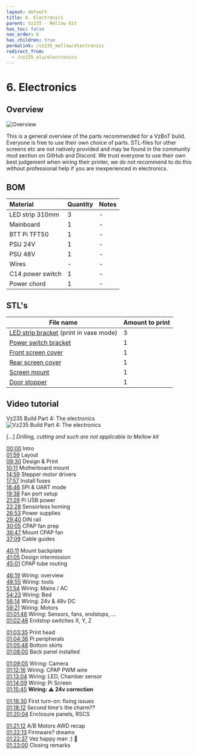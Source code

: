 ```yaml
---
layout: default
title: 6. Electronics
parent: Vz235 - Mellow Kit
has_toc: false
nav_order: 6
has_children: true
permalink: /vz235_mellow/electronics
redirect_from:
  - /vz235_alu/electronics
---
```


# 6. Electronics

## Overview

![Overview](../../assets/images/manual/vz235_mellow/electronics/overview.png)

This is a general overview of the parts recommended for a VzBoT build. Everyone is free to use their own choice of parts. STL-files for other screens etc are not natively provided and may be found in the community mod section on GitHub and Discord.
We trust everyone to use their own best judgement when wiring their printer, we do not recommend to do this without professional help if you are inexperienced in electronics.

## BOM

| Material         | Quantity | Notes |
| :--------------- | :------- | :---- |
| LED strip 310mm  | 3        | -     |
| Mainboard        | 1        | -     |
| BTT Pi TFT50     | 1        | -     |
| PSU 24V          | 1        | -     |
| PSU 48V          | 1        | -     |
| Wires            | -        | -     |
| C14 power switch | 1        | -     |
| Power chord      | 1        | -     |

## STL's

| File name                                  | Amount to print |
| ------------------------------------------ | --------------- |
| [LED strip bracket][] (print in vase mode) | 3               |
| [Power switch bracket][]                   | 1               |
| [Front screen cover][]                     | 1               |
| [Rear screen cover][]                      | 1               |
| [Screen mount][]                           | 1               |
| [Door stopper][]                           | 1               |



## Video tutorial

Vz235 Build Part 4: The electronics  
![Vz235 Build Part 4: The electronics](https://www.youtube.com/watch?v=bEGVnYrXJG4&t)

\[...\] *Drilling, cutting and such are not applicable to Mellow kit*

[00:00](https://www.youtube.com/watch?v=bEGVnYrXJG4&t=0s) Intro  
[01:59](https://www.youtube.com/watch?v=bEGVnYrXJG4&t=119s) Layout  
[09:30](https://www.youtube.com/watch?v=bEGVnYrXJG4&t=570s) Design & Print  
[10:11](https://www.youtube.com/watch?v=bEGVnYrXJG4&t=611s) Motherboard mount  
[14:59](https://www.youtube.com/watch?v=bEGVnYrXJG4&t=899s) Stepper motor drivers  
[17:57](https://www.youtube.com/watch?v=bEGVnYrXJG4&t=1077s) Install fuses  
[18:46](https://www.youtube.com/watch?v=bEGVnYrXJG4&t=1126s) SPI & UART mode  
[19:38](https://www.youtube.com/watch?v=bEGVnYrXJG4&t=1178s) Fan port setup  
[21:29](https://www.youtube.com/watch?v=bEGVnYrXJG4&t=1289s) Pi USB power  
[22:28](https://www.youtube.com/watch?v=bEGVnYrXJG4&t=1348s) Sensorless homing  
[26:53](https://www.youtube.com/watch?v=bEGVnYrXJG4&t=1613s) Power supplies  
[29:40](https://www.youtube.com/watch?v=bEGVnYrXJG4&t=1780s) DIN rail  
[30:05](https://www.youtube.com/watch?v=bEGVnYrXJG4&t=1780s) CPAP fan prep  
[36:47](https://www.youtube.com/watch?v=bEGVnYrXJG4&t=2207s) Mount CPAP fan  
[37:09](https://www.youtube.com/watch?v=bEGVnYrXJG4&t=2229s) Cable guides  
<!-- [39:02] Overview of back panel layout -- worth a screenshot -->
[40:11](https://www.youtube.com/watch?v=bEGVnYrXJG4&t=2411s) Mount backplate  
[41:05](https://www.youtube.com/watch?v=bEGVnYrXJG4&t=2465s) Design intermission  
[45:01](https://www.youtube.com/watch?v=bEGVnYrXJG4&t=2701s) CPAP tube routing

[46:19](https://www.youtube.com/watch?v=bEGVnYrXJG4&t=2779s) Wiring: overview  
[48:55](https://www.youtube.com/watch?v=bEGVnYrXJG4&t=2779s) Wiring: tools  
[51:54](https://www.youtube.com/watch?v=bEGVnYrXJG4&t=3114s) Wiring: Mains / AC  
[54:23](https://www.youtube.com/watch?v=bEGVnYrXJG4&t=3263s) Wiring: Bed  
[56:14](https://www.youtube.com/watch?v=bEGVnYrXJG4&t=3374s) Wiring: 24v & 48v DC  
[59:21](https://www.youtube.com/watch?v=bEGVnYrXJG4&t=3561s) Wiring: Motors  
[01:01:46](https://www.youtube.com/watch?v=bEGVnYrXJG4&t=3706s) Wiring: Sensors, fans, endstops, ...  
[01:02:46](https://www.youtube.com/watch?v=bEGVnYrXJG4&t=3766s) Endstop switches X, Y, Z

[01:03:35](https://www.youtube.com/watch?v=bEGVnYrXJG4&t=3815s) Print head  
[01:04:36](https://www.youtube.com/watch?v=bEGVnYrXJG4&t=3876s) Pi peripherals  
[01:05:48](https://www.youtube.com/watch?v=bEGVnYrXJG4&t=3948s) Bottom skirts  
[01:08:00](https://www.youtube.com/watch?v=bEGVnYrXJG4&t=4080s) Back panel installed

[01:09:05](https://www.youtube.com/watch?v=bEGVnYrXJG4&t=4145s) Wiring: Camera  
[01:12:16](https://www.youtube.com/watch?v=bEGVnYrXJG4&t=4336s) Wiring: CPAP PWM wire  
[01:13:04](https://www.youtube.com/watch?v=bEGVnYrXJG4&t=4384s) Wiring: LED, Chamber sensor  
[01:14:09](https://www.youtube.com/watch?v=bEGVnYrXJG4&t=4449s) Wiring: Pi Screen  
[01:15:45](https://www.youtube.com/watch?v=bEGVnYrXJG4&t=4545s) **Wiring: ⚠️ 24v correction**

[01:16:30](https://www.youtube.com/watch?v=bEGVnYrXJG4&t=4590s) First turn-on: fixing issues  
[01:18:12](https://www.youtube.com/watch?v=bEGVnYrXJG4&t=4692s) Second time's the charm??  
[01:20:04](https://www.youtube.com/watch?v=bEGVnYrXJG4&t=4804s) Enclosure panels, RSCS

[01:21:12](https://www.youtube.com/watch?v=bEGVnYrXJG4&t=4872s) A/B Motors AWD recap  
[01:22:13](https://www.youtube.com/watch?v=bEGVnYrXJG4&t=4933s) Firmware? dreams  
[01:22:37](https://www.youtube.com/watch?v=bEGVnYrXJG4&t=4957s) Vez happy man :) 🍻  
[01:23:00](https://www.youtube.com/watch?v=bEGVnYrXJG4&t=4980s) Closing remarks  

[Door stopper]: https://github.com/VzBoT3D/VzBoT-Vz235/blob/main/Assemblies%20%26%20STL/Frame/Frame%20brace.stl
[Front screen cover]: https://github.com/VzBoT3D/VzBoT-Vz235/blob/main/Assemblies%20%26%20STL/Frame/Frame%20brace.stl
[LED strip bracket]: https://github.com/VzBoT3D/VzBoT-Vz235/blob/main/Assemblies%20%26%20STL/Frame/Frame%20brace.stl
[Power switch bracket]: https://github.com/VzBoT3D/VzBoT-Vz235/blob/main/Assemblies%20%26%20STL/Frame/Frame%20brace.stl
[Rear screen cover]: https://github.com/VzBoT3D/VzBoT-Vz235/blob/main/Assemblies%20%26%20STL/Frame/Frame%20brace.stl
[Screen mount]: https://github.com/VzBoT3D/VzBoT-Vz235/blob/main/Assemblies%20%26%20STL/Frame/Frame%20brace.stl